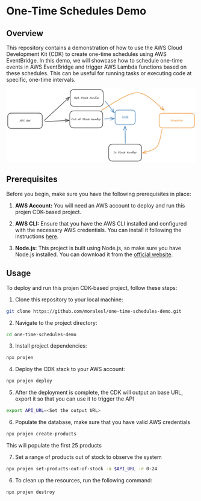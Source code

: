 # One-Time Schedules Demo

## Overview

This repository contains a demonstration of how to use the AWS Cloud Development Kit (CDK) to create one-time schedules using AWS EventBridge. In this demo, we will showcase how to schedule one-time events in AWS EventBridge and trigger AWS Lambda functions based on these schedules. This can be useful for running tasks or executing code at specific, one-time intervals.

![Architecture Overview](docs/Architecture%20Overview.png)

## Prerequisites

Before you begin, make sure you have the following prerequisites in place:

1. **AWS Account:** You will need an AWS account to deploy and run this projen CDK-based project.

2. **AWS CLI:** Ensure that you have the AWS CLI installed and configured with the necessary AWS credentials. You can install it following the instructions [here](https://aws.amazon.com/cli/).

3. **Node.js:** This project is built using Node.js, so make sure you have Node.js installed. You can download it from the [official website](https://nodejs.org/).

## Usage

To deploy and run this projen CDK-based project, follow these steps:

1. Clone this repository to your local machine:

```bash
git clone https://github.com/moralesl/one-time-schedules-demo.git
```


2. Navigate to the project directory:
```bash
cd one-time-schedules-demo
```


3. Install project dependencies:
```bash
npx projen
```


4. Deploy the CDK stack to your AWS account:
```bash
npx projen deploy
```


5. After the deployment is complete, the CDK will output an base URL, export it so that you can use it to trigger the API
```bash
export API_URL=<Set the output URL>
```

6. Populate the database, make sure that you have valid AWS credentials
```bash
npx projen create-products
```

This will populate the first 25 products

7. Set a range of products out of stock to observe the system
```bash
npx projen set-products-out-of-stock -a $API_URL -r 0-24
```


6. To clean up the resources, run the following command:
```bash
npx projen destroy
```

